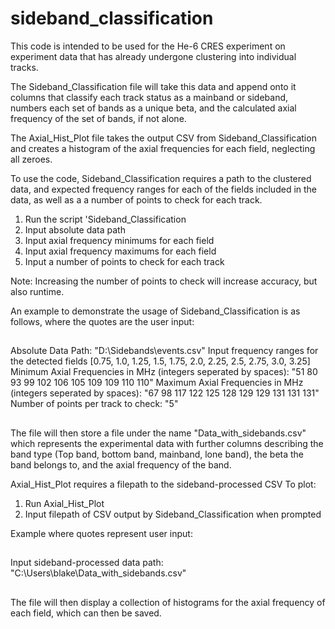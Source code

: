 # sideband_classification


This code is intended to be used for the He-6 CRES experiment on experiment data that has already undergone clustering into individual tracks.

The Sideband_Classification file will take this data and append onto it columns that classify each track status as a mainband or sideband, numbers each set of bands as a unique beta, and the calculated axial frequency of the set of bands, if not alone.

The Axial_Hist_Plot file takes the output CSV from Sideband_Classification and creates a histogram of the axial frequencies for each field, neglecting all zeroes.



To use the code, Sideband_Classification requires a path to the clustered data, and expected frequency ranges for each of the fields included in the data, as well as a a number of points to check for each track.

1. Run the script 'Sideband_Classification
2. Input absolute data path
3. Input axial frequency minimums for each field
4. Input axial frequency maximums for each field
5. Input a number of points to check for each track

Note: Increasing the number of points to check will increase accuracy, but also runtime.

An example to demonstrate the usage of Sideband_Classification is as follows, where the quotes are the user input:
##
Absolute Data Path: "D:\Sidebands\events.csv"
Input frequency ranges for the detected fields [0.75, 1.0, 1.25, 1.5, 1.75, 2.0, 2.25, 2.5, 2.75, 3.0, 3.25]
Minimum Axial Frequencies in MHz (integers seperated by spaces): "51 80 93 99 102 106 105 109 109 110 110"
Maximum Axial Frequencies in MHz (integers seperated by spaces): "67 98 117 122 125 128 129 129 131 131 131"
Number of points per track to check: "5"
##
The file will then store a file under the name "Data_with_sidebands.csv" which represents the experimental data with further columns describing the band type (Top band, bottom band, mainband, lone band), the beta the band belongs to, and the axial frequency of the band.



Axial_Hist_Plot requires a filepath to the sideband-processed CSV
To plot:

1. Run Axial_Hist_Plot
2. Input filepath of CSV output by Sideband_Classification when prompted

Example where quotes represent user input:
##
Input sideband-processed data path: "C:\Users\blake\Data_with_sidebands.csv"
##

The file will then display a collection of histograms for the axial frequency of each field, which can then be saved.
